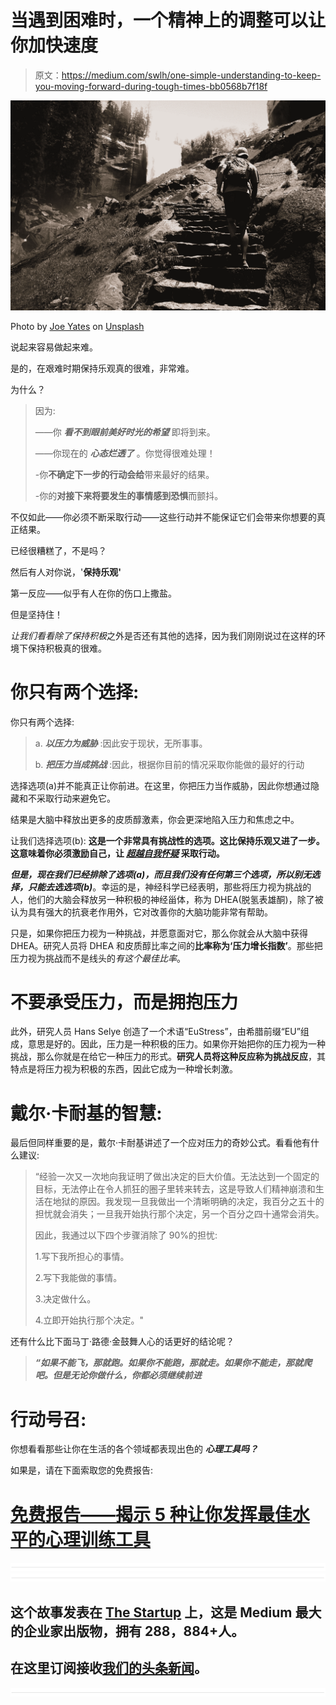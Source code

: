 # 当遇到困难时，一个精神上的调整可以让你加快速度

> 原文：<https://medium.com/swlh/one-simple-understanding-to-keep-you-moving-forward-during-tough-times-bb0568b7f18f>

![](img/0bcdd2561360d09e54602f821038290c.png)

Photo by [Joe Yates](https://unsplash.com/photos/hDkVVaSSNaM?utm_source=unsplash&utm_medium=referral&utm_content=creditCopyText) on [Unsplash](https://unsplash.com/search/photos/move?utm_source=unsplash&utm_medium=referral&utm_content=creditCopyText)

说起来容易做起来难。

是的，在艰难时期保持乐观真的很难，非常难。

为什么？

> 因为:
> 
> ——你 ***看不到眼前美好时光的希望*** 即将到来。
> 
> ——你现在的 ***心态烂透了*** 。你觉得很难处理！
> 
> -你**不确定下一步的行动会给**带来最好的结果。
> 
> -你的**对接下来将要发生的事情感到恐惧**而颤抖。

不仅如此——你必须不断采取行动——这些行动并不能保证它们会带来你想要的真正结果。

已经很糟糕了，不是吗？

然后有人对你说，'**保持乐观'**

第一反应——似乎有人在你的伤口上撒盐。

但是坚持住！

*让我们看看除了保持积极*之外是否还有其他的选择，因为我们刚刚说过在这样的环境下保持积极真的很难。

# 你只有两个选择:

你只有两个选择:

> a. ***以压力为威胁*** :因此安于现状，无所事事。
> 
> b. ***把压力当成挑战*** :因此，根据你目前的情况采取你能做的最好的行动

选择选项(a)并不能真正让你前进。在这里，你把压力当作威胁，因此你想通过隐藏和不采取行动来避免它。

结果是大脑中释放出更多的皮质醇激素，你会更深地陷入压力和焦虑之中。

让我们选择选项(b): **这是一个非常具有挑战性的选项。这比保持乐观又进了一步。这意味着你必须激励自己，让 [*超越自我怀疑*](http://amzn.to/2rwZyQW) 采取行动。**

***但是，现在我们已经排除了选项(a)，而且我们没有任何第三个选项，所以别无选择，只能去选选项(b)***。幸运的是，神经科学已经表明，那些将压力视为挑战的人，他们的大脑会释放另一种积极的神经甾体，称为 DHEA(脱氢表雄酮)，除了被认为具有强大的抗衰老作用外，它对改善你的大脑功能非常有帮助。

只是，如果你把压力视为一种挑战，并愿意面对它，那么你就会从大脑中获得 DHEA。研究人员将 DHEA 和皮质醇比率之间的**比率称为‘压力增长指数’**。那些把压力视为挑战而不是线头的*有这个最佳比率*。

# 不要承受压力，而是拥抱压力

此外，研究人员 Hans Selye 创造了一个术语“EuStress”，由希腊前缀“EU”组成，意思是好的。因此，压力是一种积极的压力。如果你开始把你的压力视为一种挑战，那么你就是在给它一种压力的形式。**研究人员将这种反应称为挑战反应**，其特点是将压力视为积极的东西，因此它成为一种增长刺激。

# **戴尔·卡耐基的智慧:**

最后但同样重要的是，戴尔·卡耐基讲述了一个应对压力的奇妙公式。看看他有什么建议:

> “经验一次又一次地向我证明了做出决定的巨大价值。无法达到一个固定的目标，无法停止在令人抓狂的圈子里转来转去，这是导致人们精神崩溃和生活在地狱的原因。我发现一旦我做出一个清晰明确的决定，我百分之五十的担忧就会消失；一旦我开始执行那个决定，另一个百分之四十通常会消失。
> 
> 因此，我通过以下四个步骤消除了 90%的担忧:
> 
> 1.写下我所担心的事情。
> 
> 2.写下我能做的事情。
> 
> 3.决定做什么。
> 
> 4.立即开始执行那个决定。"

还有什么比下面马丁·路德·金鼓舞人心的话更好的结论呢？

> ***“如果不能飞，那就跑。如果你不能跑，那就走。如果你不能走，那就爬吧。但是无论你做什么，你都必须继续前进***

# 行动号召:

你想看看那些让你在生活的各个领域都表现出色的 ***心理工具吗？***

如果是，请在下面索取您的免费报告:

# [免费报告——揭示 5 种让你发挥最佳水平的心理训练工具](https://sombathla.lpages.co/mentalshifts/)

![](img/731acf26f5d44fdc58d99a6388fe935d.png)![](img/731acf26f5d44fdc58d99a6388fe935d.png)

## 这个故事发表在 [The Startup](https://medium.com/swlh) 上，这是 Medium 最大的企业家出版物，拥有 288，884+人。

## 在这里订阅接收[我们的头条新闻](http://growthsupply.com/the-startup-newsletter/)。

![](img/731acf26f5d44fdc58d99a6388fe935d.png)